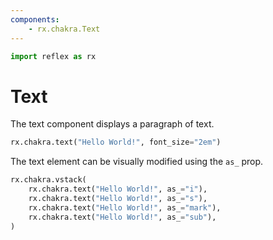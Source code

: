 ```yaml
---
components:
    - rx.chakra.Text
---
```


```python exec
import reflex as rx
```

# Text

The text component displays a paragraph of text.

```python demo
rx.chakra.text("Hello World!", font_size="2em")
```

The text element can be visually modified using the `as_` prop.

```python demo
rx.chakra.vstack(
    rx.chakra.text("Hello World!", as_="i"),
    rx.chakra.text("Hello World!", as_="s"),
    rx.chakra.text("Hello World!", as_="mark"),
    rx.chakra.text("Hello World!", as_="sub"),
)
```
